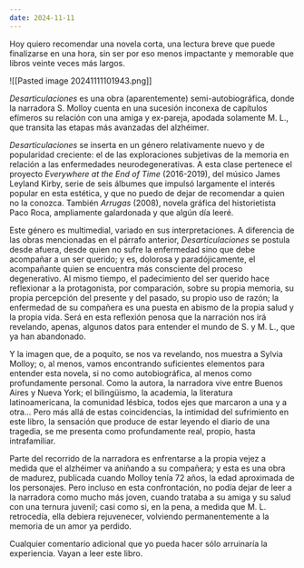 ```yaml
---
date: 2024-11-11
---
```


Hoy quiero recomendar una novela corta, una lectura breve que puede finalizarse en una hora, sin ser por eso menos impactante y memorable que libros veinte veces más largos.

![[Pasted image 20241111101943.png]]

*Desarticulaciones* es una obra (aparentemente) semi-autobiográfica, donde la narradora S. Molloy cuenta en una sucesión inconexa de capítulos efímeros su relación con una amiga y ex-pareja, apodada solamente M. L., que transita las etapas más avanzadas del alzhéimer. 

*Desarticulaciones* se inserta en un género relativamente nuevo y de popularidad creciente: el de las exploraciones subjetivas de la memoria en relación a las enfermedades neurodegenerativas. A esta clase pertenece el proyecto *Everywhere at the End of Time* (2016-2019), del músico James Leyland Kirby, serie de seis álbumes que impulsó largamente el interés popular en esta estética, y que no puedo de dejar de recomendar a quien no la conozca. También *Arrugas* (2008), novela gráfica del historietista Paco Roca, ampliamente galardonada y que algún día leeré. 

Este género es multimedial, variado en sus interpretaciones. A diferencia de las obras mencionadas en el párrafo anterior, *Desarticulaciones* se postula desde afuera, desde quien no sufre la enfermedad sino que debe acompañar a un ser querido; y es, dolorosa y paradójicamente, el acompañante quien se encuentra más consciente del proceso degenerativo. Al mismo tiempo, el padecimiento del ser querido hace reflexionar a la protagonista, por comparación, sobre su propia memoria, su propia percepción del presente y del pasado, su propio uso de razón; la enfermedad de su compañera es una puesta en abismo de la propia salud y la propia vida. Será en esta reflexión penosa que la narración nos irá revelando, apenas, algunos datos para entender el mundo de S. y M. L., que ya han abandonado. 

Y la imagen que, de a poquito, se nos va revelando, nos muestra a Sylvia Molloy; o, al menos, vamos encontrando suficientes elementos para entender esta novela, si no como autobiográfica, al menos como profundamente personal. Como la autora, la narradora vive entre Buenos Aires y Nueva York; el bilingüismo, la academia, la literatura latinoamericana, la comunidad lésbica, todos ejes que marcaron a una y a otra… Pero más allá de estas coincidencias, la intimidad del sufrimiento en este libro, la sensación que produce de estar leyendo el diario de una tragedia, se me presenta como profundamente real, propio, hasta intrafamiliar.

Parte del recorrido de la narradora es enfrentarse a la propia vejez a medida que el alzhéimer va aniñando a su compañera; y esta es una obra de madurez, publicada cuando Molloy tenía 72 años, la edad aproximada de los personajes. Pero incluso en esta confrontación, no podía dejar de leer a la narradora como mucho más joven, cuando trataba a su amiga y su salud con una ternura juvenil; casi como si, en la pena, a medida que M. L. retrocedía, ella debiera rejuvenecer, volviendo permanentemente a la memoria de un amor ya perdido. 

Cualquier comentario adicional que yo pueda hacer sólo arruinaría la experiencia. Vayan a leer este libro.